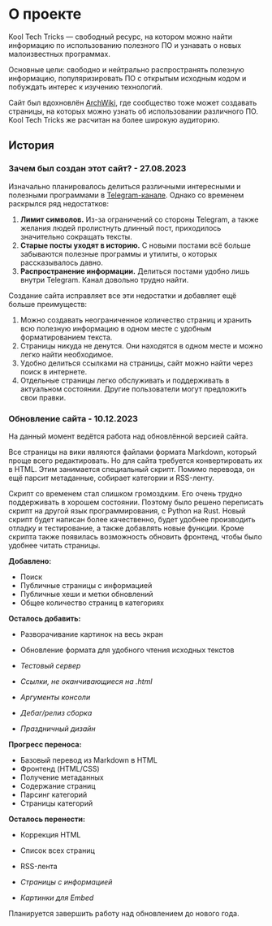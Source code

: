 # О проекте

Kool Tech Tricks — свободный ресурс, на котором можно найти информацию по
использованию полезного ПО и узнавать о новых малоизвестных программах.

Основные цели: свободно и нейтрально распространять полезную информацию,
популяризировать ПО с открытым исходным кодом и побуждать интерес к изучению
технологий.

Сайт был вдохновлён [ArchWiki](https://wiki.archlinux.org), где сообщество тоже
может создавать страницы, на которых можно узнать об использовании различного
ПО. Kool Tech Tricks же расчитан на более широкую аудиторию.

## История

### Зачем был создан этот сайт? - 27.08.2023

Изначально планировалось делиться различными интересными и полезными программами
в [Telegram-канале](https://t.me/KoolTechTricks). Однако со временем раскрылся
ряд недостатков:

1. **Лимит символов.** Из-за ограничений со стороны Telegram, а также желания
людей пролистнуть длинный пост, приходилось значительно сокращать тексты.
2. **Старые посты уходят в историю.** С новыми постами всё больше забываются
полезные программы и утилиты, о которых рассказывалось давно.
3. **Распространение информации.** Делиться постами удобно лишь внутри Telegram.
Канал довольно трудно найти.

Создание сайта исправляет все эти недостатки и добавляет ещё больше преимуществ:

1. Можно создавать неограниченное количество страниц и хранить всю полезную
информацию в одном месте с удобным форматированием текста.
2. Страницы никуда не денутся. Они находятся в одном месте и можно легко найти
необходимое.
3. Удобно делиться ссылками на страницы, сайт можно найти через поиск в
интернете.
4. Отдельные страницы легко обслуживать и поддерживать в актуальном состоянии.
Другие пользователи могут предложить свои правки.

### Обновление сайта - 10.12.2023

На данный момент ведётся работа над обновлённой версией сайта.

Все страницы на
вики являются файлами формата Markdown, который проще всего редактировать. Но
для сайта требуется конвертировать их в HTML. Этим занимается специальный
скрипт. Помимо перевода, он ещё парсит метаданные, собирает категории и
RSS-ленту.

Скрипт со временем стал слишком громоздким. Его очень трудно
поддерживать в хорошем состоянии. Поэтому было решено переписать скрипт на
другой язык программирования, с Python на Rust. Новый скрипт будет написан
более качественно, будет удобнее производить отладку и тестирование, а также
добавлять новые функции. Кроме скрипта также появилась возможность обновить
фронтенд, чтобы было удобнее читать страницы.

**Добавлено:**

- Поиск
- Публичные страницы с информацией
- Публичные хеши и метки обновлений
- Общее количество страниц в категориях

**Осталось добавить:**

- Разворачивание картинок на весь экран
- Обновление формата для удобного чтения исходных текстов

- *Тестовый сервер*
- *Ссылки, не оканчивающиеся на .html*
- *Аргументы консоли*
- *Дебаг/релиз сборка*
- *Праздничный дизайн*

**Прогресс переноса:**

- Базовый перевод из Markdown в HTML
- Фронтенд (HTML/CSS)
- Получение метаданных
- Содержание страниц
- Парсинг категорий
- Страницы категорий

**Осталось перенести:**

- Коррекция HTML
- Список всех страниц
- RSS-лента

- *Страницы с информацией*
- *Картинки для Embed*

Планируется завершить работу над обновлением до нового года.